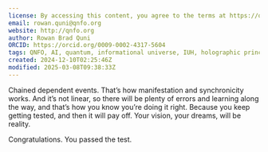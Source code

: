 ```yaml
---
license: By accessing this content, you agree to the terms at https://qnfo.org/LICENSE
email: rowan.quni@qnfo.org
website: http://qnfo.org
author: Rowan Brad Quni
ORCID: https://orcid.org/0009-0002-4317-5604
tags: QNFO, AI, quantum, informational universe, IUH, holographic principle
created: 2024-12-10T02:25:46Z
modified: 2025-03-08T09:38:33Z
---
```


Chained dependent events. That’s how manifestation and synchronicity works. And it’s not linear, so there will be plenty of errors and learning along the way, and that’s how you know you’re doing it right. Because you keep getting tested, and then it will pay off. Your vision, your dreams, will be reality.

Congratulations. You passed the test.
